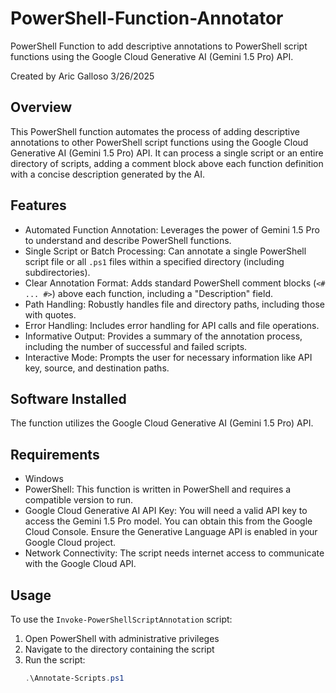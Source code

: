 # PowerShell-Function-Annotator

PowerShell Function to add descriptive annotations to PowerShell script functions using the Google Cloud Generative AI (Gemini 1.5 Pro) API.

Created by Aric Galloso
3/26/2025

## Overview
This PowerShell function automates the process of adding descriptive annotations to other PowerShell script functions using the Google Cloud Generative AI (Gemini 1.5 Pro) API. 
It can process a single script or an entire directory of scripts, adding a comment block above each function definition with a concise description generated by the AI.

## Features
- Automated Function Annotation: Leverages the power of Gemini 1.5 Pro to understand and describe PowerShell functions.
- Single Script or Batch Processing: Can annotate a single PowerShell script file or all `.ps1` files within a specified directory (including subdirectories).
- Clear Annotation Format: Adds standard PowerShell comment blocks (`<# ... #>`) above each function, including a "Description" field.
- Path Handling: Robustly handles file and directory paths, including those with quotes.
- Error Handling: Includes error handling for API calls and file operations.
- Informative Output: Provides a summary of the annotation process, including the number of successful and failed scripts.
- Interactive Mode: Prompts the user for necessary information like API key, source, and destination paths.

## Software Installed
The function utilizes the Google Cloud Generative AI (Gemini 1.5 Pro) API.

## Requirements
- Windows
- PowerShell: This function is written in PowerShell and requires a compatible version to run.
- Google Cloud Generative AI API Key: You will need a valid API key to access the Gemini 1.5 Pro model. You can obtain this from the Google Cloud Console. Ensure the Generative Language API is enabled in your Google Cloud project.
- Network Connectivity: The script needs internet access to communicate with the Google Cloud API.

## Usage
To use the `Invoke-PowerShellScriptAnnotation` script:

1. Open PowerShell with administrative privileges
2. Navigate to the directory containing the script
3. Run the script:
   ```powershell
   .\Annotate-Scripts.ps1
